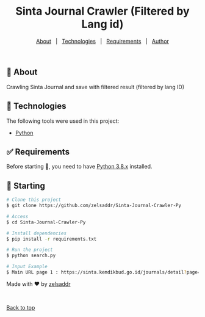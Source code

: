 <h1 align="center">Sinta Journal Crawler (Filtered by Lang id)</h1>

<!-- Status -->

<!-- <h4 align="center">
	🚧  Pencari Jurnal 🚀 Under construction...  🚧
</h4>

<hr> -->

<p align="center">
  <a href="#dart-about">About</a> &#xa0; | &#xa0; 
  <a href="#rocket-technologies">Technologies</a> &#xa0; | &#xa0;
  <a href="#white_check_mark-requirements">Requirements</a> &#xa0; | &#xa0;
  <a href="https://github.com/zelsaddr" target="_blank">Author</a>
</p>

<br>

## :dart: About

Crawling Sinta Journal and save with filtered result (filtered by lang ID)

## :rocket: Technologies

The following tools were used in this project:

- [Python](https://www.python.org/)

## :white_check_mark: Requirements

Before starting :checkered_flag:, you need to have [Python 3.8.x](https://www.python.org/) installed.

## :checkered_flag: Starting

```bash
# Clone this project
$ git clone https://github.com/zelsaddr/Sinta-Journal-Crawler-Py

# Access
$ cd Sinta-Journal-Crawler-Py

# Install dependencies
$ pip install -r requirements.txt

# Run the project
$ python search.py

# Input Example
$ Main URL page 1 : https://sinta.kemdikbud.go.id/journals/detail?page=2&id=1270
```

Made with :heart: by <a href="https://github.com/zelsaddr" target="_blank">zelsaddr</a>

&#xa0;

<a href="#top">Back to top</a>
